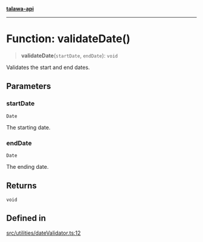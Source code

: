 [**talawa-api**](../../../README.md)

***

# Function: validateDate()

> **validateDate**(`startDate`, `endDate`): `void`

Validates the start and end dates.

## Parameters

### startDate

`Date`

The starting date.

### endDate

`Date`

The ending date.

## Returns

`void`

## Defined in

[src/utilities/dateValidator.ts:12](https://github.com/Suyash878/talawa-api/blob/e4413cec641a837926071678fed3c7f67234e31e/src/utilities/dateValidator.ts#L12)

